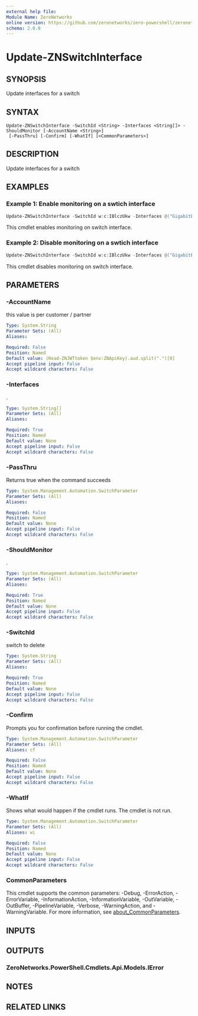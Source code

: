 ```yaml
---
external help file:
Module Name: ZeroNetworks
online version: https://github.com/zeronetworks/zero-powershell/zeronetworks/update-znswitchinterface
schema: 2.0.0
---
```


# Update-ZNSwitchInterface

## SYNOPSIS
Update interfaces for a switch

## SYNTAX

```
Update-ZNSwitchInterface -SwitchId <String> -Interfaces <String[]> -ShouldMonitor [-AccountName <String>]
 [-PassThru] [-Confirm] [-WhatIf] [<CommonParameters>]
```

## DESCRIPTION
Update interfaces for a switch

## EXAMPLES

### Example 1: Enable monitoring on a swtich interface
```powershell
Update-ZNSwitchInterface -SwitchId w:c:IBlczUkw -Interfaces @("GigabitEthernet3") -ShouldMonitor
```

This cmdlet enables monitoring on switch interface.

### Example 2: Disable monitoring on a swtich interface
```powershell
Update-ZNSwitchInterface -SwitchId w:c:IBlczUkw -Interfaces @("GigabitEthernet3") -ShouldMonitor:$false
```

This cmdlet disables monitoring on switch interface.

## PARAMETERS

### -AccountName
this value is per customer / partner

```yaml
Type: System.String
Parameter Sets: (All)
Aliases:

Required: False
Position: Named
Default value: (Read-ZNJWTtoken $env:ZNApiKey).aud.split(".")[0]
Accept pipeline input: False
Accept wildcard characters: False
```

### -Interfaces
.

```yaml
Type: System.String[]
Parameter Sets: (All)
Aliases:

Required: True
Position: Named
Default value: None
Accept pipeline input: False
Accept wildcard characters: False
```

### -PassThru
Returns true when the command succeeds

```yaml
Type: System.Management.Automation.SwitchParameter
Parameter Sets: (All)
Aliases:

Required: False
Position: Named
Default value: None
Accept pipeline input: False
Accept wildcard characters: False
```

### -ShouldMonitor
.

```yaml
Type: System.Management.Automation.SwitchParameter
Parameter Sets: (All)
Aliases:

Required: True
Position: Named
Default value: None
Accept pipeline input: False
Accept wildcard characters: False
```

### -SwitchId
switch to delete

```yaml
Type: System.String
Parameter Sets: (All)
Aliases:

Required: True
Position: Named
Default value: None
Accept pipeline input: False
Accept wildcard characters: False
```

### -Confirm
Prompts you for confirmation before running the cmdlet.

```yaml
Type: System.Management.Automation.SwitchParameter
Parameter Sets: (All)
Aliases: cf

Required: False
Position: Named
Default value: None
Accept pipeline input: False
Accept wildcard characters: False
```

### -WhatIf
Shows what would happen if the cmdlet runs.
The cmdlet is not run.

```yaml
Type: System.Management.Automation.SwitchParameter
Parameter Sets: (All)
Aliases: wi

Required: False
Position: Named
Default value: None
Accept pipeline input: False
Accept wildcard characters: False
```

### CommonParameters
This cmdlet supports the common parameters: -Debug, -ErrorAction, -ErrorVariable, -InformationAction, -InformationVariable, -OutVariable, -OutBuffer, -PipelineVariable, -Verbose, -WarningAction, and -WarningVariable. For more information, see [about_CommonParameters](http://go.microsoft.com/fwlink/?LinkID=113216).

## INPUTS

## OUTPUTS

### ZeroNetworks.PowerShell.Cmdlets.Api.Models.IError

## NOTES

## RELATED LINKS


